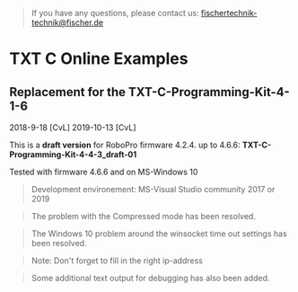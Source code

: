 > If you have any questions, please contact us: fischertechnik-technik@fischer.de

# TXT C Online Examples

## Replacement for the TXT-C-Programming-Kit-4-1-6

2018-9-18 [CvL]
2019-10-13 [CvL]

This is a **draft version** for RoboPro firmware 4.2.4. up to 4.6.6: 
**TXT-C-Programming-Kit-4-4-3_draft-01**

Tested with firmware 4.6.6 and on MS-Windows 10

> Development environement: MS-Visual Studio community 2017 or 2019

> The problem  with the Compressed mode has been resolved.

> The Windows 10 problem around the winsocket time out settings has been resolved.  

> Note: Don't forget to fill in the right ip-address

> Some additional text output for debugging has also been added.


